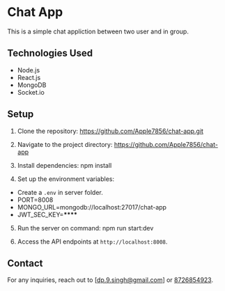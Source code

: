 # Chat App

This is a simple chat appliction between two user and in group.

## Technologies Used

- Node.js
- React.js
- MongoDB
- Socket.io

## Setup

1. Clone the repository: https://github.com/Apple7856/chat-app.git

2. Navigate to the project directory: https://github.com/Apple7856/chat-app

3. Install dependencies: npm install

4. Set up the environment variables:

- Create a `.env` in server folder.
- PORT=8008
- MONGO_URL=mongodb://localhost:27017/chat-app
- JWT_SEC_KEY=**\*\*\*\***

5. Run the server on command: npm run start:dev

6. Access the API endpoints at `http://localhost:8008`.

## Contact

For any inquiries, reach out to [dp.9.singh@gmail.com] or [8726854923](mailto:your-email@example.com).

